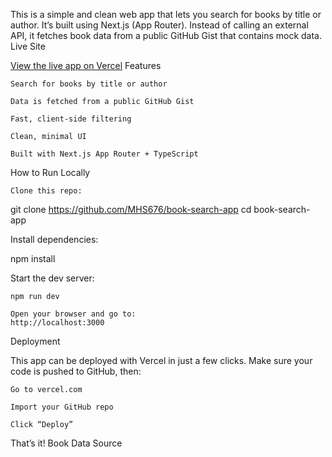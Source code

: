 This is a simple and clean web app that lets you search for books by title or author. It’s built using Next.js (App Router). Instead of calling an external API, it fetches book data from a public GitHub Gist that contains mock data.
Live Site

[View the live app on Vercel](https://book-search-app-roan.vercel.app/)
Features

    Search for books by title or author

    Data is fetched from a public GitHub Gist

    Fast, client-side filtering

    Clean, minimal UI

    Built with Next.js App Router + TypeScript

 How to Run Locally

    Clone this repo:

git clone https://github.com/MHS676/book-search-app
cd book-search-app

Install dependencies:

npm install

Start the dev server:

    npm run dev

    Open your browser and go to:
    http://localhost:3000



Deployment

This app can be deployed with Vercel in just a few clicks.
Make sure your code is pushed to GitHub, then:

    Go to vercel.com

    Import your GitHub repo

    Click “Deploy”

That’s it!
Book Data Source